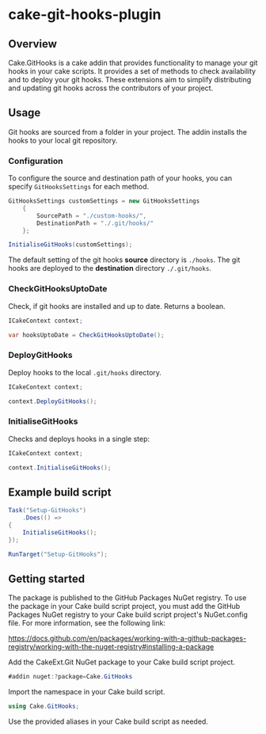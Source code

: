# cake-git-hooks-plugin

## Overview

Cake.GitHooks is a cake addin that provides functionality to manage your git hooks in your cake scripts. It provides a set of methods to check availability and to deploy your git hooks. These extensions aim to simplify distributing and updating git hooks across the contributors of your project.

## Usage

Git hooks are sourced from a folder in your project. The addin installs the hooks to your local git repository.

### Configuration
To configure the source and destination path of your hooks, you can specify `GitHooksSettings` for each method.

```csharp
GitHooksSettings customSettings = new GitHooksSettings
    {
        SourcePath = "./custom-hooks/",
        DestinationPath = "./.git/hooks/"
    };

InitialiseGitHooks(customSettings);
```
The default setting of the git hooks **source** directory is `./hooks`. The git hooks are deployed to the **destination** directory `./.git/hooks`.

### CheckGitHooksUptoDate

Check, if git hooks are installed and up to date. Returns a boolean.

```csharp
ICakeContext context;

var hooksUptoDate = CheckGitHooksUptoDate();
```

### DeployGitHooks

Deploy hooks to the local `.git/hooks` directory.
```csharp
ICakeContext context;

context.DeployGitHooks();
```

### InitialiseGitHooks
Checks and deploys hooks in a single step:
```csharp
ICakeContext context;

context.InitialiseGitHooks();
```

## Example build script

```csharp
Task("Setup-GitHooks")
    .Does(() =>
{
    InitialiseGitHooks();
});

RunTarget("Setup-GitHooks");
```

## Getting started
The package is published to the GitHub Packages NuGet registry. To use the package in your Cake build script project, you must add the GitHub Packages NuGet registry to your Cake build script project's NuGet.config file. For more information, see the following link:

https://docs.github.com/en/packages/working-with-a-github-packages-registry/working-with-the-nuget-registry#installing-a-package

Add the CakeExt.Git NuGet package to your Cake build script project.
```csharp
#addin nuget:?package=Cake.GitHooks
```
Import the namespace in your Cake build script.
```csharp
using Cake.GitHooks;
```
Use the provided aliases in your Cake build script as needed.